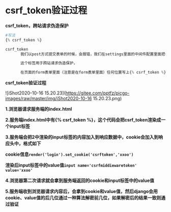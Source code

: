 # csrf_token验证过程

**csrf_token，跨站请求伪造保护**



```python
#写法
{% csrf_token %}

csrf_token
　　　　我们以post方式提交表单的时候，会报错，我们在settings里面的中间件配置里面把一个csrf的防御机制给注销了，本身不应该注销的，而是应该学会怎么使用它，并且不让自己的操作被forbiden，通过这个东西就能搞定。

　　　　这个标签用于跨站请求伪造保护，

　　　　在页面的form表单里面（注意是在form表单里面）任何位置写上{% csrf_token %}，这个东西模板渲染的时候替换成了<input type="hidden" name="csrfmiddlewaretoken" value="8J4z1wiUEXt0gJSN59dLMnktrXFW0hv7m4d40Mtl37D7vJZfrxLir9L3jSTDjtG8">，隐藏的，这个标签的值是个随机字符串，提交的时候，这个东西也被提交了，首先这个东西是我们后端渲染的时候给页面加上的，那么当你通过我给你的form表单提交数据的时候，你带着这个内容我就认识你，不带着，我就禁止你，因为后台我们django也存着这个东西，和你这个值相同的一个值，可以做对应验证是不是我给你的token，就像一个我们后台给这个用户的一个通行证，如果你用户没有按照我给你的这个正常的页面来post提交表单数据，或者说你没有先去请求我这个登陆页面，而是直接模拟请求来提交数据，那么我就能知道，你这个请求是非法的，反爬虫或者恶意攻击我的网站
```



**csrf_token验证过程**

![iShot2020-10-16 15.20.23](https://gitee.com/pptfz/picgo-images/raw/master/img/iShot2020-10-16 15.20.23.png)



**1.浏览器请求服务端的index.html**

**2.服务端index.html中有{% csrf_token %}，这个代码会把csrf_token渲染成一个input标签**

**3.服务端会把2中渲染的input标签的内容加入到响应数据中，cookie会加入到响应头中，格式如下**

**cookie信息``render('login').set_cookie('csrftoken','xxoo')``**

**渲染后input标签中的value值``input name='csrfmiddiewaretoken' value='xxoo'``**

**4.浏览器第二次请求就会拿到服务端返回的cookie和input标签中的value值**

**5.服务端收到浏览器请求内容后，会拿到cookie和value值，然后django会用cookie、value值的后几位通过一种算法解密前几位，如果解密后的结果一致则通过验证**